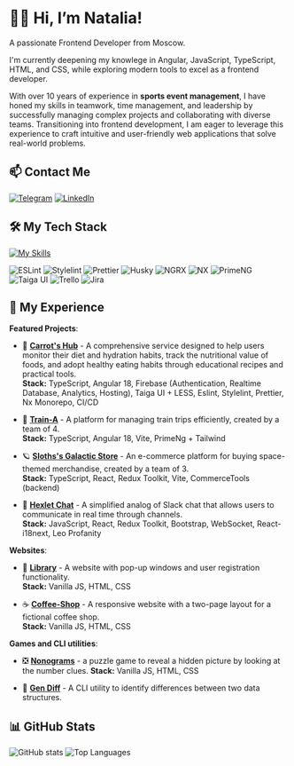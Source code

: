 # 🙋‍♀️ Hi, I’m Natalia!

A passionate Frontend Developer from Moscow.

I'm currently deepening my knowlege in Angular, JavaScript, TypeScript, HTML, and CSS, while exploring modern tools to excel as a frontend developer.

With over 10 years of experience in **sports event management**, I have honed my skills in teamwork, time management, and leadership by successfully managing complex projects and collaborating with diverse teams. Transitioning into frontend development, I am eager to leverage this experience to craft intuitive and user-friendly web applications that solve real-world problems.

## 📫 Contact Me

<div id="contact_badges">
  <a href="https://t.me/Nata_Bandurova" target="_blank"><img src="https://img.shields.io/badge/Telegram-26A5E4?style=for-the-badge&logo=telegram&logoColor=white" alt="Telegram"/></a>
 <a href="https://www.linkedin.com/in/natalia-bandurova/" target="_blank">
  <img src="https://img.shields.io/badge/LinkedIn-0A66C2?style=for-the-badge&logo=linkedin&logoColor=white" alt="LinkedIn"/>
</a>
</div>

## 🛠 My Tech Stack

[![My Skills](https://skillicons.dev/icons?i=js,ts,html,css,sass,less,tailwind,bootstrap,angular,react,redux,webpack,vite,firebase,git,github,githubactions,gitlab,jest,figma,ps,linux,npm,vscode&perline=8)](https://skillicons.dev)

![ESLint](https://img.shields.io/badge/ESLint-4B32C3?style=for-the-badge&logo=eslint&logoColor=white)
![Stylelint](https://img.shields.io/badge/Stylelint-263238?style=for-the-badge&logo=stylelint&logoColor=white)
![Prettier](https://img.shields.io/badge/Prettier-F7B93E?style=for-the-badge&logo=prettier&logoColor=white)
![Husky](https://img.shields.io/badge/🐶%20Husky-EAEAEA?style=for-the-badge)
![NGRX](https://img.shields.io/badge/ngrx-BA2BD2?style=for-the-badge&logo=ngrx&logoColor=white)
![NX](https://img.shields.io/badge/NX-143055?style=for-the-badge&logo=nx&logoColor=white)
![PrimeNG](https://img.shields.io/badge/PrimeNG-DD0031?style=for-the-badge&logo=PrimeNG&logoColor=white)
![Taiga UI](https://img.shields.io/badge/Taiga%20UI-EAEAEA?style=for-the-badge&logo=data:image/svg+xml;base64,PHN2ZyB4bWxucz0iaHR0cDovL3d3dy53My5vcmcvMjAwMC9zdmciIHdpZHRoPSI2OCIgaGVpZ2h0PSI2MCIgdmlld0JveD0iMCAwIDM0IDMwIiBmaWxsPSJub25lIj4KICAgIDxwYXRoCiAgICAgICAgZmlsbC1ydWxlPSJldmVub2RkIgogICAgICAgIGNsaXAtcnVsZT0iZXZlbm9kZCIKICAgICAgICBkPSJNMzQgMjkuNDY2N0wxNyAwTDAgMjkuNDY2N0gxMC4zMjA4TDE0LjYyMTggMjIuODE5N0gxMS40ODY3TDE3LjAwMDIgMTQuMDlMMjIuNTEzNyAyMi44MTk3SDE5LjM3ODVMMjMuNjc5NSAyOS40NjY3SDM0WiIKICAgICAgICBmaWxsPSIjRkY3MDQzIgogICAgLz4KPC9zdmc+Cg==&logoColor=000000)
![Trello](https://img.shields.io/badge/trello-0052CC?style=for-the-badge&logo=trello&logoColor=white)
![Jira](https://img.shields.io/badge/Jira-0052CC?style=for-the-badge&logo=jira&logoColor=white)


## 🌟 My Experience

**Featured Projects**:

- 🥕 **[Carrot's Hub](https://morkovka.web.app/)** - A comprehensive service designed to help users monitor their diet and hydration habits, track the nutritional value of foods, and adopt healthy eating habits through educational recipes and practical tools.  
**Stack:** TypeScript, Angular 18, Firebase (Authentication, Realtime Database, Analytics, Hosting), Taiga UI + LESS, Eslint, Stylelint, Prettier, Nx Monorepo, CI/CD

- 🚆 **[Train-A](https://angular-train.netlify.app/)** - A platform for managing train trips efficiently, created by a team of 4.  
**Stack:** TypeScript, Angular 18, Vite, PrimeNg + Tailwind
  
- 🪐 **[Sloths's Galactic Store](https://sloth-galactic-store.netlify.app/)** - An e-commerce platform for buying space-themed merchandise, created by a team of 3.  
**Stack:** TypeScript, React, Redux Toolkit, Vite, CommerceTools (backend)

- 💬 **[Hexlet Chat](https://frontend-project-12-c3ik.onrender.com/)** - A simplified analog of Slack chat that allows users to communicate in real time through channels.  
**Stack:** JavaScript, React, Redux Toolkit, Bootstrap, WebSocket, React-i18next, Leo Profanity

**Websites**:
- 📖 **[Library](https://splitcode.github.io/Library/)** - A website with pop-up windows and user registration functionality.  
**Stack:** Vanilla JS, HTML, CSS

- ☕ **[Coffee-Shop](https://splitcode.github.io/Coffee-shop/)** - A responsive website with a two-page layout for a fictional coffee shop.  
**Stack:** Vanilla JS, HTML, CSS

**Games and CLI utilities**:
- ❎ **[Nonograms](https://splitcode.github.io/nonograms/)** - a puzzle game to reveal a hidden picture by looking at the number clues.
**Stack:** Vanilla JS, HTML, CSS
  
- 📑 **[Gen Diff](https://github.com/SplitCode/Difference-Generator)** - A CLI utility to identify differences between two data structures.  


## 📊 GitHub Stats
![GitHub stats](https://github-readme-stats.vercel.app/api?username=SplitCode&show_icons=true&theme=radical)
![Top Languages](https://github-readme-stats.vercel.app/api/top-langs/?username=SplitCode&layout=compact&theme=radical)


